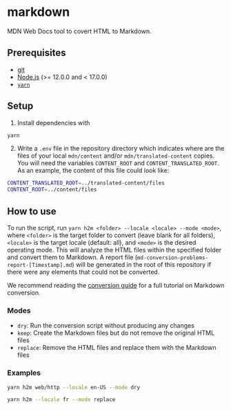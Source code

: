 # markdown

MDN Web Docs tool to covert HTML to Markdown.

## Prerequisites

- [git](https://git-scm.com/)
- [Node.js](https://nodejs.org) (>= 12.0.0 and < 17.0.0)
- [`yarn`](https://classic.yarnpkg.com/en/docs/install)

## Setup

1. Install dependencies with

```sh
yarn
```

2. Write a `.env` file in the repository directory which indicates where are the files of your local `mdn/content` and/or `mdn/translated-content` copies. You will need the variables `CONTENT_ROOT` and `CONTENT_TRANSLATED_ROOT`. As an example, the content of this file could look like:

```sh
CONTENT_TRANSLATED_ROOT=../translated-content/files
CONTENT_ROOT=../content/files
```

## How to use

To run the script, run `yarn h2m <folder> --locale <locale> --mode <mode>`, where `<folder>` is the target folder to convert (leave blank for all folders), `<locale>` is the target locale (default: all), and `<mode>` is the desired operating mode. This will analyze the HTML files within the specified folder and convert them to Markdown. A report file (`md-conversion-problems-report-[Timestamp].md`) will be generated in the root of this repository if there were any elements that could not be converted.

We recommend reading the [conversion guide](./conversion-guide.md) for a full tutorial on Markdown conversion.

### Modes

- `dry`: Run the conversion script without producing any changes
- `keep`: Create the Markdown files but do not remove the original HTML files
- `replace`: Remove the HTML files and replace them with the Markdown files

### Examples

```sh
yarn h2m web/http --locale en-US --mode dry
```

```sh
yarn h2m --locale fr --mode replace
```
